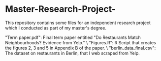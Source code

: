 # Master-Research-Project-
This repository contains some files for an independent research project which I conducted as part of my master's degree.

"Term paper.pdf": Final term paper entitled "Do Restaurants Match Neighbourhoods? Evidence from Yelp." \\
"Figures.R": R Script that creates the figures 2, 3 and 5 in Appendix B of the paper. \\
"berlin_data_final.csv": The dataset on restaurants in Berlin, that I web scraped from Yelp.

